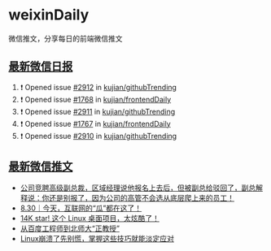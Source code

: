 # weixinDaily
微信推文，分享每日的前端微信推文

## [最新微信日报](https://github.com/kujian/weixinDaily/issues)

<!--START_SECTION:activity-->
1. ❗ Opened issue [#2912](https://github.com/kujian/githubTrending/issues/2912) in [kujian/githubTrending](https://github.com/kujian/githubTrending)
2. ❗ Opened issue [#1768](https://github.com/kujian/frontendDaily/issues/1768) in [kujian/frontendDaily](https://github.com/kujian/frontendDaily)
3. ❗ Opened issue [#2911](https://github.com/kujian/githubTrending/issues/2911) in [kujian/githubTrending](https://github.com/kujian/githubTrending)
4. ❗ Opened issue [#1767](https://github.com/kujian/frontendDaily/issues/1767) in [kujian/frontendDaily](https://github.com/kujian/frontendDaily)
5. ❗ Opened issue [#2910](https://github.com/kujian/githubTrending/issues/2910) in [kujian/githubTrending](https://github.com/kujian/githubTrending)
<!--END_SECTION:activity-->


## [最新微信推文](https://weixin.qdkfweb.cn/)

<!-- BLOG-POST-LIST:START -->
- [公司竞聘高级副总裁，区域经理说他报名上去后，但被副总给驳回了，副总解释说：你还是别报了，因为公司的高管不会选从底层爬上来的员工！](https://weixin.qdkfweb.cn/54360.html)
- [8.30｜今天，互联网的“瓜”都在这了！](https://weixin.qdkfweb.cn/54375.html)
- [14K star! 这个 Linux 桌面项目，太炫酷了！](https://weixin.qdkfweb.cn/54395.html)
- [从百度工程师到北师大“正教授”](https://weixin.qdkfweb.cn/54374.html)
- [Linux崩溃了先别慌，掌握这些技巧就能淡定应对](https://weixin.qdkfweb.cn/54398.html)
<!-- BLOG-POST-LIST:END -->
